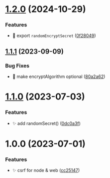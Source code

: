 # [1.2.0](https://github.com/morgbn/uncsrf/compare/v1.1.1...v1.2.0) (2024-10-29)


### Features

* :art: export `randomEncryptSecret` ([0f28049](https://github.com/morgbn/uncsrf/commit/0f28049563ebe4a3890c8c9b1da854fd9540041e))

## [1.1.1](https://github.com/morgbn/uncsrf/compare/v1.1.0...v1.1.1) (2023-09-09)

### Bug Fixes

- :art: make encryptAlgorithm optional ([80a2a62](https://github.com/morgbn/uncsrf/commit/80a2a62326aed6fe9e61ac810b0c8fac6e335e21))

# [1.1.0](https://github.com/morgbn/uncsrf/compare/v1.0.0...v1.1.0) (2023-07-03)

### Features

- :sparkles: add randomSecret() ([0dc0a3f](https://github.com/morgbn/uncsrf/commit/0dc0a3f8e0d50e77ad5bd37e6d0f2805a1d19a03))

# 1.0.0 (2023-07-01)

### Features

- :sparkles: csrf for node & web ([cc25147](https://github.com/morgbn/uncsrf/commit/cc251470ee75c334dbd05f45d750aed7a9ffe1bd))

